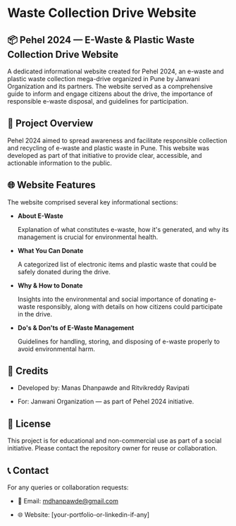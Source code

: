 # Waste Collection Drive Website
## 📦 Pehel 2024 — E-Waste & Plastic Waste Collection Drive Website
A dedicated informational website created for Pehel 2024, an e-waste and plastic waste collection mega-drive organized in Pune by Janwani Organization and its partners. The website served as a comprehensive guide to inform and engage citizens about the drive, the importance of responsible e-waste disposal, and guidelines for participation.

## 📌 Project Overview
Pehel 2024 aimed to spread awareness and facilitate responsible collection and recycling of e-waste and plastic waste in Pune. This website was developed as part of that initiative to provide clear, accessible, and actionable information to the public.

## 🌐 Website Features
The website comprised several key informational sections:

- **About E-Waste**

  Explanation of what constitutes e-waste, how it's generated, and why its management is crucial for environmental health.

- **What You Can Donate**

  A categorized list of electronic items and plastic waste that could be safely donated during the drive.

- **Why & How to Donate**

  Insights into the environmental and social importance of donating e-waste responsibly, along with details on how citizens could participate in the drive.

- **Do's & Don'ts of E-Waste Management**

  Guidelines for handling, storing, and disposing of e-waste properly to avoid environmental harm.

## 📣 Credits
- Developed by: Manas Dhanpawde and Ritvikreddy Ravipati

- For: Janwani Organization — as part of Pehel 2024 initiative.

## 📜 License
This project is for educational and non-commercial use as part of a social initiative. Please contact the repository owner for reuse or collaboration.

## 📞 Contact
For any queries or collaboration requests:

- 📧 Email: mdhanpawde@gmail.com

- 🌐 Website: [your-portfolio-or-linkedin-if-any]


